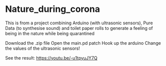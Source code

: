 # Nature_during_corona
This is from a project combining Arduino (with ultrasonic sensors), Pure Data (to synthesise sound) and toilet paper rolls to generate a feeling of being in the nature while being quarantined

Download the .zip file
Open the main.pd patch
Hook up the arduino 
Change the values of the ultrasonic sensors!

See the result:
https://youtu.be/-u1tpyuJY7Q

